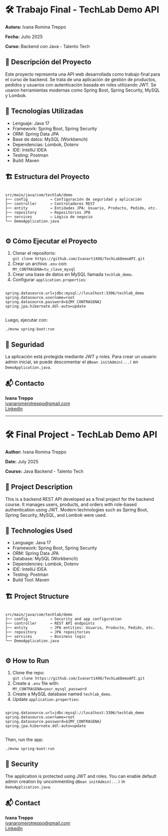 <!DOCTYPE html>
<html lang="es">
<head>
  <meta charset="UTF-8">
</head>
<body>

  <h1>🛠️ Trabajo Final - TechLab Demo API</h1>
  <p><strong>Autora:</strong> Ivana Romina Treppo</p>
  <p><strong>Fecha:</strong> Julio 2025</p>
  <p><strong>Curso:</strong> Backend con Java - Talento Tech</p>

  <div class="section">
    <h2>📌 Descripción del Proyecto</h2>
    <p>Este proyecto representa una API web desarrollada como trabajo final para el curso de backend. Se trata de una aplicación de gestión de productos, pedidos y usuarios con autenticación basada en roles utilizando JWT. Se usaron herramientas modernas como Spring Boot, Spring Security, MySQL y Lombok.</p>
  </div>

  <div class="section">
    <h2>🔧 Tecnologías Utilizadas</h2>
    <ul>
      <li>Lenguaje: Java 17</li>
      <li>Framework: Spring Boot, Spring Security</li>
      <li>ORM: Spring Data JPA</li>
      <li>Base de datos: MySQL (Workbench)</li>
      <li>Dependencias: Lombok, Dotenv</li>
      <li>IDE: IntelliJ IDEA</li>
      <li>Testing: Postman</li>
      <li>Build: Maven</li>
    </ul>
  </div>

  <div class="section">
    <h2>🏗️ Estructura del Proyecto</h2>
    <pre><code>
src/main/java/com/techlab/demo
├── config          → Configuración de seguridad y aplicación
├── controller      → Controladores REST
├── entity          → Entidades JPA: Usuario, Producto, Pedido, etc.
├── repository      → Repositorios JPA
├── services        → Lógica de negocio
└── DemoApplication.java
    </code></pre>
  </div>

  <div class="section">
    <h2>⚙️ Cómo Ejecutar el Proyecto</h2>
    <ol>
      <li>Clonar el repositorio:<br>
        <code>git clone https://github.com/Ivanart1498/TechLabDemoAPI.git</code></li>
      <li>Crear un archivo <code>.env</code> con:<br>
        <code>MY_CONTRASENA=tu_clave_mysql</code></li>
      <li>Crear una base de datos en MySQL llamada <code>techlab_demo</code>.</li>
      <li>Configurar <code>application.properties</code>:</li>
    </ol>
    <pre><code>
spring.datasource.url=jdbc:mysql://localhost:3306/techlab_demo
spring.datasource.username=root
spring.datasource.password=${MY_CONTRASENA}
spring.jpa.hibernate.ddl-auto=update
    </code></pre>
    <p>Luego, ejecutar con:</p>
    <code>./mvnw spring-boot:run</code>
  </div>

  <div class="section">
    <h2>🔐 Seguridad</h2>
    <p>La aplicación está protegida mediante JWT y roles. Para crear un usuario admin inicial, se puede descomentar el <code>@Bean initAdmin(...)</code> en <code>DemoApplication.java</code>.</p>
  </div>

  <div class="section">
    <h2>📬 Contacto</h2>
    <p><strong>Ivana Treppo</strong><br>
      <a href="mailto:ivanaromerotreppo@gmail.com">ivanaromerotreppo@gmail.com</a><br>
      <a href="https://www.linkedin.com/in/ivana-treppo-76739b289/">LinkedIn</a>
    </p>
  </div>

  <hr>

  <h1>🛠️ Final Project - TechLab Demo API</h1>
  <p><strong>Author:</strong> Ivana Romina Treppo</p>
  <p><strong>Date:</strong> July 2025</p>
  <p><strong>Course:</strong> Java Backend - Talento Tech</p>

  <div class="section">
    <h2>📌 Project Description</h2>
    <p>This is a backend REST API developed as a final project for the backend course. It manages users, products, and orders with role-based authentication using JWT. Modern technologies such as Spring Boot, Spring Security, MySQL, and Lombok were used.</p>
  </div>

  <div class="section">
    <h2>🔧 Technologies Used</h2>
    <ul>
      <li>Language: Java 17</li>
      <li>Framework: Spring Boot, Spring Security</li>
      <li>ORM: Spring Data JPA</li>
      <li>Database: MySQL (Workbench)</li>
      <li>Dependencies: Lombok, Dotenv</li>
      <li>IDE: IntelliJ IDEA</li>
      <li>Testing: Postman</li>
      <li>Build Tool: Maven</li>
    </ul>
  </div>

  <div class="section">
    <h2>🏗️ Project Structure</h2>
    <pre><code>
src/main/java/com/techlab/demo
├── config          → Security and app configuration
├── controller      → REST API endpoints
├── entity          → JPA entities: Usuario, Producto, Pedido, etc.
├── repository      → JPA repositories
├── services        → Business logic
└── DemoApplication.java
    </code></pre>
  </div>

  <div class="section">
    <h2>⚙️ How to Run</h2>
    <ol>
      <li>Clone the repo:<br>
        <code>git clone https://github.com/Ivanart1498/TechLabDemoAPI.git</code></li>
      <li>Create a <code>.env</code> file with:<br>
        <code>MY_CONTRASENA=your_mysql_password</code></li>
      <li>Create a MySQL database named <code>techlab_demo</code>.</li>
      <li>Update <code>application.properties</code>:</li>
    </ol>
    <pre><code>
spring.datasource.url=jdbc:mysql://localhost:3306/techlab_demo
spring.datasource.username=root
spring.datasource.password=${MY_CONTRASENA}
spring.jpa.hibernate.ddl-auto=update
    </code></pre>
    <p>Then, run the app:</p>
    <code>./mvnw spring-boot:run</code>
  </div>

  <div class="section">
    <h2>🔐 Security</h2>
    <p>The application is protected using JWT and roles. You can enable default admin creation by uncommenting <code>@Bean initAdmin(...)</code> in <code>DemoApplication.java</code>.</p>
  </div>

  <div class="section">
    <h2>📬 Contact</h2>
    <p><strong>Ivana Treppo</strong><br>
      <a href="mailto:ivanaromerotreppo@gmail.com">ivanaromerotreppo@gmail.com</a><br>
      <a href="https://www.linkedin.com/in/ivana-treppo-76739b289/">LinkedIn</a>
    </p>
  </div>

</body>
</html>

